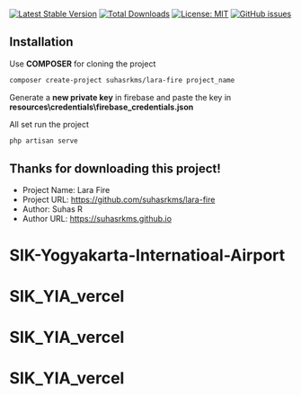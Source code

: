 [![Latest Stable Version](https://poser.pugx.org/suhasrkms/lara-fire/v/stable)](https://packagist.org/packages/suhasrkms/lara-fire)
[![Total Downloads](https://poser.pugx.org/suhasrkms/lara-fire/downloads)](https://packagist.org/packages/suhasrkms/lara-fire)
[![License: MIT](https://img.shields.io/github/license/suhasrkms/lara-fire)](https://opensource.org/licenses/MIT)
[![GitHub issues](https://img.shields.io/github/issues/suhasrkms/lara-fire)](https://github.com/suhasrkms/lara-fire/issues)

<!-- [![Github All Releases](https://img.shields.io/github/downloads/suhasrkms/lara-fire/total.svg)]() -->

## Installation

Use **COMPOSER** for cloning the project

```bash
composer create-project suhasrkms/lara-fire project_name
```

Generate a **new private key** in firebase and paste the key in **resources\credentials\firebase_credentials.json**

All set run the project

```bash
php artisan serve
```

## Thanks for downloading this project!

-   Project Name: Lara Fire
-   Project URL: https://github.com/suhasrkms/lara-fire
-   Author: Suhas R
-   Author URL: https://suhasrkms.github.io
# SIK-Yogyakarta-Internatioal-Airport
# SIK_YIA_vercel
# SIK_YIA_vercel
# SIK_YIA_vercel
